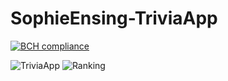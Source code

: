 # SophieEnsing-TriviaApp
[![BCH compliance](https://bettercodehub.com/edge/badge/SophieEnsing/SophieEnsing-TriviaApp?branch=master)](https://bettercodehub.com/)

![TriviaApp](https://i.imgur.com/2RT42bo.png)
![Ranking](https://i.imgur.com/nyb44or.png)
